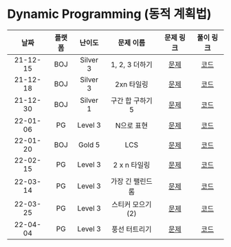 # Dynamic Programming (동적 계획법)

|   날짜   | 플랫폼 |  난이도  |    문제 이름     |                            문제 링크                             |                                       풀이 링크                                       |
| :------: | :----: | :------: | :--------------: | :--------------------------------------------------------------: | :-----------------------------------------------------------------------------------: |
| 21-12-15 |  BOJ   | Silver 3 |  1, 2, 3 더하기  |           [문제](https://www.acmicpc.net/problem/9095)           | [코드](https://github.com/LeeMir/Algorithm/blob/main/DynamicProgramming/BOJ-9095.js)  |
| 21-12-18 |  BOJ   | Silver 3 |    2xn 타일링    |          [문제](https://www.acmicpc.net/problem/11726)           | [코드](https://github.com/LeeMir/Algorithm/blob/main/DynamicProgramming/BOJ-11726.js) |
| 21-12-30 |  BOJ   | Silver 1 | 구간 합 구하기 5 |          [문제](https://www.acmicpc.net/problem/11660)           | [코드](https://github.com/LeeMir/Algorithm/blob/main/DynamicProgramming/BOJ-11660.js) |
| 22-01-06 |   PG   | Level 3  |    N으로 표현    | [문제](https://programmers.co.kr/learn/courses/30/lessons/42627) | [코드](https://github.com/LeeMir/Algorithm/blob/main/DynamicProgramming/PG-42895.js)  |
| 22-01-20 |  BOJ   |  Gold 5  |       LCS        |           [문제](https://www.acmicpc.net/problem/9251)           | [코드](https://github.com/LeeMir/Algorithm/blob/main/DynamicProgramming/BOJ-9251.cpp) |
| 22-02-15 |  PG   | Level 3 |    2 x n 타일링    |          [문제](https://programmers.co.kr/learn/courses/30/lessons/12900)           | [코드](https://github.com/LeeMir/Algorithm/blob/main/DynamicProgramming/PG-12900.js) |
| 22-03-14 |  PG   | Level 3 |    가장 긴 팰린드롬    |          [문제](https://programmers.co.kr/learn/courses/30/lessons/12904)           | [코드](https://github.com/LeeMir/Algorithm/blob/main/DynamicProgramming/PG-12904.js) |
| 22-03-25 |  PG   | Level 3 |    스티커 모으기(2)    |          [문제](https://programmers.co.kr/learn/courses/30/lessons/12971)           | [코드](https://github.com/LeeMir/Algorithm/blob/main/DynamicProgramming/PG-12971.js) |
| 22-04-04 |  PG   | Level 3 |   풍선 터트리기    |          [문제](https://programmers.co.kr/learn/courses/30/lessons/68646)           | [코드](https://github.com/LeeMir/Algorithm/blob/main/DynamicProgramming/PG-68646.js) |
